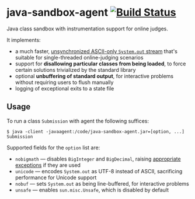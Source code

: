 # java-sandbox-agent [![Build Status](https://github.com/DMOJ/java-sandbox-agent/workflows/build/badge.svg)](https://github.com/DMOJ/java-sandbox-agent/actions/)
Java class sandbox with instrumentation support for online judges. 

It implements:

* a much faster, [unsynchronized ASCII-only `System.out` stream](https://github.com/DMOJ/java-sandbox-agent/blob/master/src/main/java/ca/dmoj/java/UnsafePrintStream.java) that's suitable for single-threaded online-judging scenarios
* support for **disallowing particular classes from being loaded**, to force certain solutions trivialized by the standard library
* optional **unbuffering of standard output**, for interactive problems without requiring users to flush manually
* logging of exceptional exits to a state file

## Usage

To run a class `Submission` with agent the following suffices:

```
$ java -client -javaagent:/code/java-sandbox-agent.jar=[option, ...] Submission
```

Supported fields for the `option` list are:

* `nobigmath` &mdash; disables `BigInteger` and `BigDecimal`, raising [appropriate exceptions](https://github.com/DMOJ/java-sandbox-agent/blob/master/src/main/java/ca/dmoj/java/BigIntegerDisallowedException.java) if they are used
* `unicode` &mdash; encodes `System.out` as UTF-8 instead of ASCII, sacrificing performance for Unicode support
* `nobuf` &mdash; sets `System.out` as being line-buffered, for interactive problems
* `unsafe` &mdash; enables `sun.misc.Unsafe`, which is disabled by default
